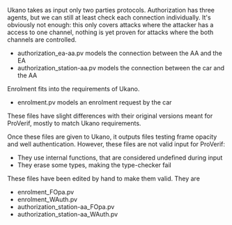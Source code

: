 Ukano takes as input only two parties protocols. Authorization has three agents,
but we can still at least check each connection individually. It's obviously not
enough: this only covers attacks where the attacker has a access to one channel,
nothing is yet proven for attacks where the both channels are controlled.

* authorization_ea-aa.pv models the connection between the AA and the EA
* authorization_station-aa.pv models the connection between the car and the AA

Enrolment fits into the requirements of Ukano.

* enrolment.pv models an enrolment request by the car

These files have slight differences with their original versions meant for
ProVerif, mostly to match Ukano requirements.

Once these files are given to Ukano, it outputs files testing frame opacity and
well authentication. However, these files are not valid input for ProVerif:

* They use internal functions, that are considered undefined during input
* They erase some types, making the type-checker fail

These files have been edited by hand to make them valid. They are

* enrolment_FOpa.pv
* enrolment_WAuth.pv
* authorization_station-aa_FOpa.pv
* authorization_station-aa_WAuth.pv
